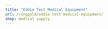 ```yaml
---
title: "Eddie Test Medical Equipment"
url: /ringgold/eddie-test-medical-equipment/
shop: medical supply
---
```

